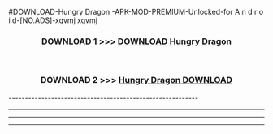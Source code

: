 #DOWNLOAD-Hungry Dragon -APK-MOD-PREMIUM-Unlocked-for A n d r o i d-[NO.ADS]-xqvmj xqvmj 



<div align="center">

<h3>DOWNLOAD 1 >>> <a href="https://getmod2.web.app/?judul=Hungry Dragon ">DOWNLOAD Hungry Dragon </a></h3><br>

<h3>DOWNLOAD 2 >>> <a href="https://getmod2.web.app/?judul=Hungry Dragon ">Hungry Dragon  DOWNLOAD </a></h3>

</div>
----------------------------------------------------------

----------------------------------------------------------

----------------------------------------------------------

----------------------------------------------------------



